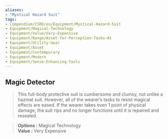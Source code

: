 ```yaml
---
aliases:
- "Mystical Hazard Suit"
tags:
- Compendium/CSRD/en/Equipment/Mystical-Hazard-Suit
- Equipment/Magical-Technology
- Equipment/Value/Very-Expensive
- Equipment/Range/Asset-for-Perception-Tasks-At
- Equipment/Utility-Gear
- Equipment/Asset
- Equipment/Contemporary
- Equipment/Modern
- Equipment/Sense-Enhancing-Tools
---
```


  
## Magic Detector  
>This full-body protective suit is cumbersome and clumsy, not unlike a hazmat suit. However, all of the wearer’s tasks to resist magical effects are eased. If the wearer takes even 1 point of physical damage, the suit rips and no longer functions until it is repaired and resealed. 
  
> **Options :** Magical Technology  
> **Value :** Very Expensive  